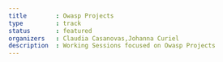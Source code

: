 ```yaml
---
title        : Owasp Projects
type         : track
status       : featured
organizers   : Claudia Casanovas,Johanna Curiel
description  : Working Sessions focused on Owasp Projects
---
```

